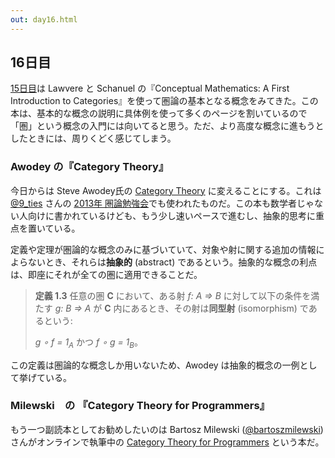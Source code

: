 ```yaml
---
out: day16.html
---
```


  [day15]: ./day15.html
  [awodey]: http://www.amazon.com/Category-Theory-Oxford-Logic-Guides/dp/0199237182
  [Milewski]: https://bartoszmilewski.com/2014/10/28/category-theory-for-programmers-the-preface/
  [@bartoszmilewski]: https://twitter.com/bartoszmilewski
  [Nakamura]: http://nineties.github.io/category-seminar/
  [@9_ties]: https://twitter.com/9_ties

16日目
------

[15日目][day15]は Lawvere と Schanuel の『Conceptual Mathematics: A First Introduction to Categories』を使って圏論の基本となる概念をみてきた。この本は、基本的な概念の説明に具体例を使って多くのページを割いているので「圏」という概念の入門には向いてると思う。ただ、より高度な概念に進もうとしたときには、周りくどく感じてしまう。

### Awodey の『Category Theory』

今日からは Steve Awodey氏の [Category Theory][awodey] に変えることにする。これは  [@9_ties][@9_ties] さんの [2013年 圏論勉強会][Nakamura]でも使われたものだ。この本も数学者じゃない人向けに書かれているけども、もう少し速いペースで進むし、抽象的思考に重点を置いている。

定義や定理が圏論的な概念のみに基づいていて、対象や射に関する追加の情報によらないとき、それらは**抽象的** (abstract) であるという。抽象的な概念の利点は、即座にそれが全ての圏に適用できることだ。

> **定義 1.3** 任意の圏 **C** において、ある射 *f: A => B* に対して以下の条件を満たす *g: B => A* が **C** 内にあるとき、その射は**同型射** (isomorphism) であるという:
>
> *g ∘ f = 1<sub>A</sub>* かつ *f ∘ g = 1<sub>B</sub>*。

この定義は圏論的な概念しか用いないため、Awodey は抽象的概念の一例として挙げている。

### Milewski　の 『Category Theory for Programmers』

もう一つ副読本としてお勧めしたいのは Bartosz Milewski ([@bartoszmilewski][@bartoszmilewski]) さんがオンラインで執筆中の [Category Theory for Programmers][Milewski] という本だ。
